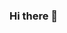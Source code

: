 ### Hi there 👋

<!--
**kanhaiyajiraj/kanhaiyajiraj** is a ✨ _special_ ✨ repository because its `README.md` (this file) appears on your GitHub profile.

Here are some ideas to get you started:

- 🔭 I’m currently working on c++, java and python
- 🌱 I’m currently learning c++,java,python html,css,swift
- 👯 I’m looking to collaborate on java developer
- 🤔 I’m looking for help with java and c++ expert
- 💬 Ask me about any tech realted stuff
- 📫 How to reach me: facebook
- 😄 Pronouns: ...
- ⚡ Fun fact: Days are not same but we can make days ours by diong lots of stuff
-->

